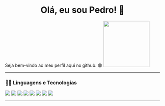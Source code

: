 <!-- Referências -->
<link rel="stylesheet" type='text/css' href="https://cdn.jsdelivr.net/gh/devicons/devicon@latest/devicon.min.css" />


<h1 style="text-align: center;"> Olá, eu sou Pedro! 👋 </h1>
Seja bem-vindo ao meu perfil aqui no github. 😁
<img loading="lazy" src="https://i.imgur.com/JXjv9Et.png" width="150" height="150"/>
<hr>

<h3>👨‍💻 Linguagens e Tecnologias </h3>
<img src="https://cdn.jsdelivr.net/gh/devicons/devicon@latest/icons/html5/html5-original.svg" /> <img src="https://cdn.jsdelivr.net/gh/devicons/devicon@latest/icons/css3/css3-original.svg" /> <img src="https://cdn.jsdelivr.net/gh/devicons/devicon@latest/icons/javascript/javascript-original.svg" /> <img src="https://cdn.jsdelivr.net/gh/devicons/devicon@latest/icons/python/python-original.svg" /> <img src="https://cdn.jsdelivr.net/gh/devicons/devicon@latest/icons/react/react-original.svg" /> <img src="https://cdn.jsdelivr.net/gh/devicons/devicon@latest/icons/mysql/mysql-original-wordmark.svg" /> <img src="https://cdn.jsdelivr.net/gh/devicons/devicon@latest/icons/django/django-plain.svg" /> <img src="https://cdn.jsdelivr.net/gh/devicons/devicon@latest/icons/github/github-original.svg" />

<hr>






          
          


<!--

- 🔭 I’m currently working on ...
- 🌱 I’m currently learning ...
- 👯 I’m looking to collaborate on ...
- 🤔 I’m looking for help with ...
- 💬 Ask me about ...
- 📫 How to reach me: ...
- 😄 Pronouns: ...
- ⚡ Fun fact: ...
-->

